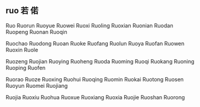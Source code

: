 ruo 若 偌
---

Ruo Ruorun Ruoyue Ruowei Ruoxi Ruoling Ruoxian Ruonian Ruodan Ruopeng Ruonan Ruoqin 

Ruochao Ruodong Ruoan Ruoke Ruofang Ruolun Ruoya Ruofan Ruowen Ruoxin Ruole

Ruozeng Ruojian Ruoying Ruoheng Ruoda Ruoming Ruoqi Ruokang  Ruoning Ruoping Ruofen 

Ruorao Ruoze Ruoxing Ruohui Ruoqing Ruomin Ruokai Ruotong Ruosen  Ruoyun Ruomei Ruojiang 

Ruojia Ruoxiu Ruohua Ruoxue Ruoxiang Ruoxia Ruojie Ruoshan Ruorong 
